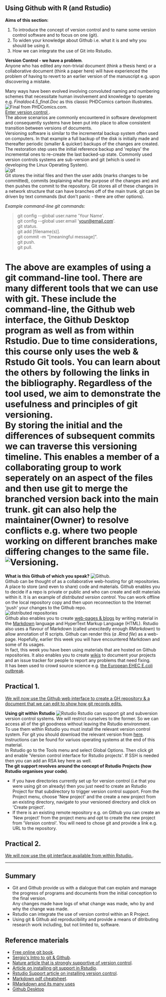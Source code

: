## Using Github with R (and Rstudio)
**Aims of this section:**   
1) To introduce the concept of version control and to name some version control software and to focus on one (git).  
2) To widen your knowledge about Github i.e. what it is and why you should be using it.  
3) How we can integrate the use of Git into Rstudio. 

**Version Control - we have a problem**.   
Anyone who has edited any non-trivial document (think a thesis here) or a collaborative document (think a paper here) will have experienced the problem of having to revert to an earlier version of the manuscript e.g. upon discovering a mistake.   

Many ways have been evolved involving convoluted naming and numbering schemes that necessitate human involvement and knowledge to operate e.g. *Finaldoc4.5_final.Doc* as this classic PHDComics cartoon illustrates.    
![Final from PHDComics.com](phdcomic.gif).  
<ins> Enter version control </ins>.  
The above scenarios are commonly encountered in software development and consequently systems have been put into place to allow consistent transition between versions of documents.    
Versioning software is similar to the incremental backup system often used on computers. In that example a full backup of the disk is initially made and thereafter periodic (smaller & quicker) backups of the changes are created. The restoration step uses the initial reference backup and 'replays' the incremental ones to re-create the last backed-up state. Commonly used version controls systems are sub-version and git (which is used in developing the Linux Operating System).    
![git](git_logo.png)    
Git stores the initial files and then the user adds (marks changes to be committed), commits (explaining what the purpose of the changes are) and then pushes the commit to the repository. Git stores all of these changes in a  network structure that can have branches off of the main trunk. git can be driven by text commands (but don't panic - there are other options).    

_Example command-line git commands:_
> git config --global user.name 'Your Name'.  
> git config --global user.email 'your@email.com'.  
> git status.   
> git add [filename(s)].  
> git commit -m "[meaningful message]".  
> git push.  
> git pull.  

The above are examples of using a git command-line tool. There are many different tools that we can use with git. These include the command-line, the Github web interface, the Github Desktop program as well as from within Rstudio. Due to time considerations, this course only uses the web & Rstudo Git tools. You can learn about the others by following the links in the bibliography. Regardless of the tool used, we aim to demonstrate the usefulness and principles of git versioning.    
By storing the initial and the differences of subsequent commits we can traverse this versioning timeline. This enables a member of a collaborating group to work seperately on an aspect of the files and then use git to merge the branched version back into the main trunk. git can also help the maintainer(Owner) to resolve conflicts e.g. where two people working on different branches make differing changes to the same file.   
 ![Versioning](https://upload.wikimedia.org/wikipedia/commons/a/af/Revision_controlled_project_visualization-2010-24-02.svg). 
=======
     

**What is this Github of which you speak?**
![Github](github_logo.png).  
Github can be thought of as a collaborative web-hosting for git repositories. A place to store (and even to share) code and materials. Github enables you to decide if a repo is private or public and who can create and edit materials within it. It is an example of _distributed version control_. You can work offline on the local repository copy and then upon reconnection to the Internet 'push' your changes to the Github repo.  
![distributed repositories](https://homes.cs.washington.edu/~mernst/advice/version-control-fig3.png)    
Github also enables you to create [web-pages & blogs](http://mikelove.github.io) by writing material in the [Markdown](https://guides.github.com/features/mastering-markdown/) language and HyperText Markup Language (HTML). Rstudio also uses a flavour of Markdown (called unexcitedly enough _RMarkdown_) to allow annotation of R scripts. Github can render this (_a .Rmd file_) as a web-page. Hopefully, earlier this week you will have encountered Markdown and some of its usages.    
In fact, this week you have been using materials that are hosted on Github repositories. It also enables you to create [wikis](https://github.com/mfernandes61/RSE_Docker_course/wiki) to document your projects and an issue tracker for people to report any problems that need fixing.    
It has been used to crowd source science e.g. [the European EHEC E.coli outbreak](https://github.com/ehec-outbreak-crowdsourced/BGI-data-analysis/wiki).       

## Practical 1. 
[We will now use the Github web interface to create a GH repository & a document that we can edit to show how git records edits.](Practical1.md)
   
**Using git within Rstudio**
![Rstudio](Rstudio_logo.jpg)
Rstudio can support git and subversion version control systems. We will restrict ourselves to the former.
So we can access all of the git goodness without leaving the Rstudio environment.   
To use them within Rstudio you must install the relevant version control system. For git you should download the relevant version from [here](https://git-scm.com/downloads). Instructions can be found for variuos operating systems at the end of this material.     
In Rstudio go to the Tools menu and select Global Options. Then click git and enable 'Version control interface for Rstudio projects'. If SSH is needed then you can add an RSA key here as well.   
__The git support revolves around the concept of Rstudio Projects (how Rstudio organises your code)__.  
* If you have directories currently set up for version control (i.e that you were using git on already) then you just need to create an Rstudio Project for that subdirectory to trigger version control support. From the Project menu, choose 'New project' and the create a new project from an existing directory, navigate to your versioned directory and click on 'Create project'.   
* If there is an existing remote repository e.g. on Github you can create an 'New project' from the project menu and opt to create the new project from 'Version control'. You will need to chose git and provide a link e.g. URL to the repository.    
## Practical 2. 
[We will now use the git interface available from within Rstudio.](Practical2.md).    

---------
## Summary
* Git and Github provide us with a dialogue that can explain and manage the progress of programs and documents from the initial conception to the final version.   
Any changes made have logs of what change was made, who by and why the change was made.   
* Rstudio can integrate the use of version control within an R Project.  
* Using git & Github aid reproducibility and provide a means of ditributing research work including, but not limited to, software.   

## Reference materials
* [Free online git book](https://git-scm.com/book/en/v2).  
* [Sergio's Intro to git & Github](https://github.com/semacu/20181003_Intro_git_GitHub).  
* [Nature article that is strongly supportive of version control](https://www.nature.com/articles/d41586-019-02046-0?utm_source=Nature+Briefing&utm_campaign=a651c61001-briefing-dy-20190702&utm_medium=email&utm_term=0_c9dfd39373-a651c61001-43805617).   
* [Article on installing git support in Rstudio](http://r-bio.github.io/git-installation/).  
* [Rstudio Support article on installing version control](https://support.rstudio.com/hc/en-us/articles/200532077-Version-Control-with-Git-and-SVN).   
* [Markdown pdf cheatsheet](https://guides.github.com/pdfs/markdown-cheatsheet-online.pdf).  
* [RMarkdown and its many uses](https://rmarkdown.rstudio.com)
* [Github Desktop](https://desktop.github.com)

